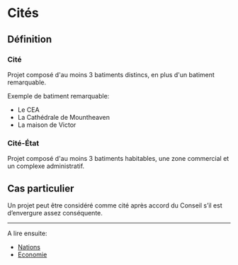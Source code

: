 # Cités

## Définition

### Cité

Projet composé d'au moins 3 batiments distincs, en plus d'un batiment remarquable.

Exemple de batiment remarquable:

- Le CEA
- La Cathédrale de Mountheaven
- La maison de Victor

### Cité-État

Projet composé d'au moins 3 batiments habitables, une zone commercial et un complexe administratif.

## Cas particulier

Un projet peut être considéré comme cité après accord du Conseil s’il est d’envergure assez conséquente.

----

A lire ensuite:

- [Nations](nations)
- [Economie](../marches/index)
